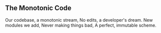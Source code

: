 ## The Monotonic Code

Our codebase, a monotonic stream,
No edits, a developer's dream.
New modules we add,
Never making things bad,
A perfect, immutable scheme.
